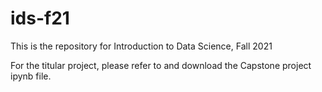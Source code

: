 # ids-f21
This is the repository for Introduction to Data Science, Fall 2021

For the titular project, please refer to and download the Capstone project ipynb file. 
